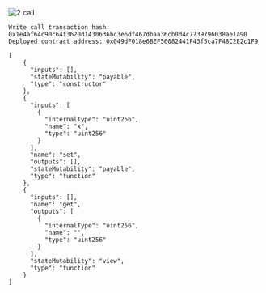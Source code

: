 ![2 call](https://user-images.githubusercontent.com/82708391/128819805-70cb0c99-13ad-41f1-899e-860f10efccc8.PNG)


	Write call transaction hash: 0x1e4af64c90c64f3620d1430636bc3e6df467dbaa36cb0d4c7739796038ae1a90
	Deployed contract address: 0x049dF018e6BEF56082441F43f5ca7F48C2E2c1F9
  
```
[
	{
	  "inputs": [],
	  "stateMutability": "payable",
	  "type": "constructor"
	},
	{
	  "inputs": [
		{
		  "internalType": "uint256",
		  "name": "x",
		  "type": "uint256"
		}
	  ],
	  "name": "set",
	  "outputs": [],
	  "stateMutability": "payable",
	  "type": "function"
	},
	{
	  "inputs": [],
	  "name": "get",
	  "outputs": [
		{
		  "internalType": "uint256",
		  "name": "",
		  "type": "uint256"
		}
	  ],
	  "stateMutability": "view",
	  "type": "function"
	}
]
```
